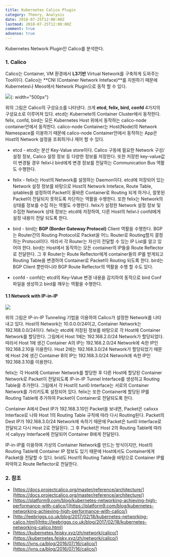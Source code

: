 ```yaml
---
title: Kubernetes Calico Plugin
category: Theory, Analysis
date: 2018-07-25T12:00:00Z
lastmod: 2018-07-25T12:00:00Z
comment: true
adsense: true
---
```


Kubernetes Network Plugin인 Calico를 분석한다.

### 1. Calico

Calico는 Container, VM 환경에서 **L3기반** Virtual Network를 구축하게 도와주는 Tool이다. Calico는 **CNI (Container Network Inteface)**를 지원하기 때문에 Kubernetes나 Meos에서 Network Plugin으로 동작 할 수 있다.

![]({{site.baseurl}}/images/theory_analysis/Kubernetes_Calico_Plugin/Calico_Components.PNG){: width="500px"}

위의 그림은 Calico의 구성요소를 나타낸다. 크게 **etcd, felix, bird, confd** 4가지의 구성요소로 이루어져 있다. etcd는 Kubernete의 Container Cluster에서 동작한다. felix, confd, bird는 모든 Kubernetes Host 위에서 동작하는 calico-node container안에서 동작한다. calico-node Container는 Host(Node)의 Network Namespace를 이용하기 때문에 calico-node Container안에서 동작하는 App은 Host의 Network 설정을 조회하거나 제어 할 수 있다.

* etcd - etcd는 분산 Key-Value store이다. Calico 구동에 필요한 Network 구성/설정 정보, Calico 설정 정보 등 다양한 정보를 저장한다. 또한 저장한 key-value값이 변경될 경우 felix나 bird에게 변경 정보를 전달하는 Communication Bus 역활도 수행한다.

* felix - felix는 Host의 Network를 설정하는 Daemon이다. etcd에 저장되어 있는 Network 설정 정보를 바탕으로 Host의 Network Inteface, Route Table, iptables을 설정하여 Packet이 올바른 Container로 Routing 되게 하거나, 잘못된 Packet이 전달되지 못하도록 차단하는 역활을 수행한다. 또한 felix는 Network의 상태를 정보를 수집 하는 역활도 수행한다. felix가 설정한 Network 설정 정보 및 수집한 Network 상태 정보는 etcd에 저장하여, 다른 Host의 felix나 confd에게 설정 내용이 전달 되도록 한다.

* bird - bird는 **BGP (Border Gateway Protocol)** Client 역활을 수행한다. BGP는 Router간의 Routing Protocol로 Packet을 어느 Router로 Routing할지 결정하는 Protocol이다. 따라서 각 Router는 자신이 전달할 수 있는 IP List를 알고 있어야 한다. bird는 Host에서 동작하는 모든 container의 IP들을 Route Reflector로 전달한다. 그 후 Router는 Route Reflector에게 container들의 IP를 받게되고 Routing Table을 변경하여 Container로 Packet이 Routing 되도록 한다. bird는 BGP Client 뿐만아니라 BGP Route Reflector의 역활을 수행 할 수도 있다.

* confd - confd는 etcd의 Key-Value 변경 내용을 감지하여 동적으로 bird Conf 파일을 생성하고 bird를 깨우는 역활을 수행한다.

#### 1.1 Network with IP-in-IP

![]({{site.baseurl}}/images/theory_analysis/Kubernetes_Calico_Plugin/Calico_Network_IPIP.PNG)

위의 그림은 IP-in-IP Tunneling 기법을 이용하여 Calico가 설정한 Network를 나타내고 있다. Host의 Network는 10.0.0.0/24이고, Container Network는 192.168.0.0/24이다. felix는 etcd에 저장된 정보를 바탕으로 각 Host에 Container Network를 할당한다. 그림에서 Host 1에는 192.168.2.0/24 Network가 할당되었다. 따라서 Host 1에 생긴 Container A의 IP는 192.168.2.0/24 Network에 속한 IP인 192.168.2.10을 이용한다. Host 2에는 192.168.3.0/24 Network가 할당되었기 때문에 Host 2에 생긴 Container B의 IP는 192.168.3.0/24 Network에 속한 IP인 192.168.3.10를 이용한다.

felix는 각 Host에 Container Network를 할당한 후 다른 Host에 할당된 Container Network로 Packet이 전달되도록 IP-in-IP Tunnel Interface를 생성하고 Routing Table을 추가한다. 그림에서 각 Host의 tunl0 Interface는 서로의 Container Network를 가리키도록 설정되어 있다. felix는 또한 Container에 할당된 IP를 Routing Table에 추가하여 Packet이 Container로 전달되도록 한다.

Container A에서 Dest IP가 192.168.3.10인 Packet을 보내면, Packet은 calixxx Interface로 나와 Host 1의 Routing Table 규칙에 따라 다시 Routing된다. Packet의 Dest IP가 192.168.3.0/24 Network에 속하기 때문에 Packet은 tunl0 Interface로 전달되고 다시 Host 2로 전달된다. 그 후 Packet은 Host 2의 Routing Table에 따라서 caliyyy Interface에 전달되어 Container B에게 전달된다.

IP-in-IP를 이용하여 가상의 Container Network를 만드는 방식이지만, Host의 Routing Table에 Container IP 정보도 있기 때문에 Host에서도 Container에게 Packet을 전달할 수 있다. brid도 Host의 Routing Table을 바탕으로 Container IP를 파악하고 Route Reflector로 전달한다.

### 2. 참조

* [https://docs.projectcalico.org/master/reference/architecture/](https://docs.projectcalico.org/master/reference/architecture/)
* [https://platform9.com/blog/kubernetes-networking-achieving-high-performance-with-calico/](https://platform9.com/blog/kubernetes-networking-achieving-high-performance-with-calico/)
* [http://leebriggs.co.uk/blog/2017/02/18/kubernetes-networking-calico.html](http://leebriggs.co.uk/blog/2017/02/18/kubernetes-networking-calico.html)
* [https://kubernetes.feisky.xyz/zh/network/calico/](https://kubernetes.feisky.xyz/zh/network/calico/)
* [https://jvns.ca/blog/2016/07/16/calico/](https://jvns.ca/blog/2016/07/16/calico/)
